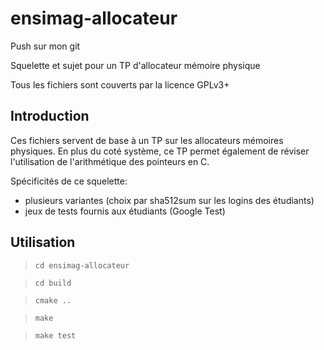 ensimag-allocateur
==================

Push sur mon git

Squelette et sujet pour un TP d'allocateur mémoire physique

Tous les fichiers sont couverts par la licence GPLv3+

Introduction
----------

Ces fichiers servent de base à un TP sur les allocateurs mémoires
physiques. En plus du coté système, ce TP permet également de réviser
l'utilisation de l'arithmétique des pointeurs en C.

Spécificités de ce squelette:
- plusieurs variantes (choix par sha512sum sur les logins des étudiants)
- jeux de tests fournis aux étudiants (Google Test)

Utilisation
----------

> `cd ensimag-allocateur`

> `cd build`

> `cmake ..`

> `make`

> `make test`



